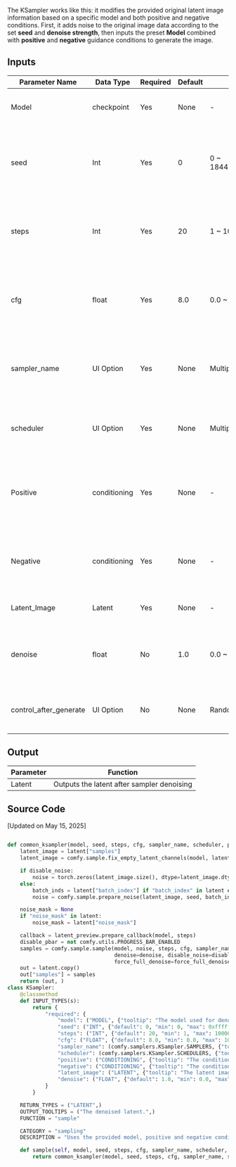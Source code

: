 The KSampler works like this: it modifies the provided original latent image information based on a specific model and both positive and negative conditions.
First, it adds noise to the original image data according to the set **seed** and **denoise strength**, then inputs the preset **Model** combined with **positive** and **negative** guidance conditions to generate the image.

## Inputs

| Parameter Name         | Data Type    | Required | Default | Range/Options            | Description                                                                        |
| ---------------------- | ------------ | -------- | ------- | ------------------------ | ---------------------------------------------------------------------------------- |
| Model                  | checkpoint   | Yes      | None    | -                        | Input model used for the denoising process                                         |
| seed                   | Int          | Yes      | 0       | 0 ~ 18446744073709551615 | Used to generate random noise, using the same "seed" generates identical images    |
| steps                  | Int          | Yes      | 20      | 1 ~ 10000                | Number of steps to use in denoising process, more steps mean more accurate results |
| cfg                    | float        | Yes      | 8.0     | 0.0 ~ 100.0              | Controls how closely the generated image matches input conditions, 6-8 recommended |
| sampler_name           | UI Option    | Yes      | None    | Multiple algorithms      | Choose sampler for denoising, affects generation speed and style                   |
| scheduler              | UI Option    | Yes      | None    | Multiple schedulers      | Controls how noise is removed, affects generation process                          |
| Positive               | conditioning | Yes      | None    | -                        | Positive conditions guiding denoising, what you want to appear in the image        |
| Negative               | conditioning | Yes      | None    | -                        | Negative conditions guiding denoising, what you don't want in the image            |
| Latent_Image           | Latent       | Yes      | None    | -                        | Latent image used for denoising                                                    |
| denoise                | float        | No       | 1.0     | 0.0 ~ 1.0                | Determines noise removal ratio, lower values mean less connection to input image   |
| control_after_generate | UI Option    | No       | None    | Random/Inc/Dec/Keep      | Provides ability to change seed after each prompt                                  |

## Output

| Parameter | Function                                   |
| -------------- | ------------------------------------------ |
| Latent         | Outputs the latent after sampler denoising |

## Source Code

[Updated on May 15, 2025]

```Python

def common_ksampler(model, seed, steps, cfg, sampler_name, scheduler, positive, negative, latent, denoise=1.0, disable_noise=False, start_step=None, last_step=None, force_full_denoise=False):
    latent_image = latent["samples"]
    latent_image = comfy.sample.fix_empty_latent_channels(model, latent_image)

    if disable_noise:
        noise = torch.zeros(latent_image.size(), dtype=latent_image.dtype, layout=latent_image.layout, device="cpu")
    else:
        batch_inds = latent["batch_index"] if "batch_index" in latent else None
        noise = comfy.sample.prepare_noise(latent_image, seed, batch_inds)

    noise_mask = None
    if "noise_mask" in latent:
        noise_mask = latent["noise_mask"]

    callback = latent_preview.prepare_callback(model, steps)
    disable_pbar = not comfy.utils.PROGRESS_BAR_ENABLED
    samples = comfy.sample.sample(model, noise, steps, cfg, sampler_name, scheduler, positive, negative, latent_image,
                                  denoise=denoise, disable_noise=disable_noise, start_step=start_step, last_step=last_step,
                                  force_full_denoise=force_full_denoise, noise_mask=noise_mask, callback=callback, disable_pbar=disable_pbar, seed=seed)
    out = latent.copy()
    out["samples"] = samples
    return (out, )
class KSampler:
    @classmethod
    def INPUT_TYPES(s):
        return {
            "required": {
                "model": ("MODEL", {"tooltip": "The model used for denoising the input latent."}),
                "seed": ("INT", {"default": 0, "min": 0, "max": 0xffffffffffffffff, "control_after_generate": True, "tooltip": "The random seed used for creating the noise."}),
                "steps": ("INT", {"default": 20, "min": 1, "max": 10000, "tooltip": "The number of steps used in the denoising process."}),
                "cfg": ("FLOAT", {"default": 8.0, "min": 0.0, "max": 100.0, "step":0.1, "round": 0.01, "tooltip": "The Classifier-Free Guidance scale balances creativity and adherence to the prompt. Higher values result in images more closely matching the prompt however too high values will negatively impact quality."}),
                "sampler_name": (comfy.samplers.KSampler.SAMPLERS, {"tooltip": "The algorithm used when sampling, this can affect the quality, speed, and style of the generated output."}),
                "scheduler": (comfy.samplers.KSampler.SCHEDULERS, {"tooltip": "The scheduler controls how noise is gradually removed to form the image."}),
                "positive": ("CONDITIONING", {"tooltip": "The conditioning describing the attributes you want to include in the image."}),
                "negative": ("CONDITIONING", {"tooltip": "The conditioning describing the attributes you want to exclude from the image."}),
                "latent_image": ("LATENT", {"tooltip": "The latent image to denoise."}),
                "denoise": ("FLOAT", {"default": 1.0, "min": 0.0, "max": 1.0, "step": 0.01, "tooltip": "The amount of denoising applied, lower values will maintain the structure of the initial image allowing for image to image sampling."}),
            }
        }

    RETURN_TYPES = ("LATENT",)
    OUTPUT_TOOLTIPS = ("The denoised latent.",)
    FUNCTION = "sample"

    CATEGORY = "sampling"
    DESCRIPTION = "Uses the provided model, positive and negative conditioning to denoise the latent image."

    def sample(self, model, seed, steps, cfg, sampler_name, scheduler, positive, negative, latent_image, denoise=1.0):
        return common_ksampler(model, seed, steps, cfg, sampler_name, scheduler, positive, negative, latent_image, denoise=denoise)

```
